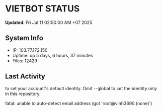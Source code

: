 # VIETBOT STATUS
**Updated**: Fri Jul 11 02:50:00 AM +07 2025

## System Info
- IP: 103.77.172.150
- Uptime: up 5 days, 6 hours, 37 minutes
- Files: 12429

## Last Activity

to set your account's default identity.
Omit --global to set the identity only in this repository.

fatal: unable to auto-detect email address (got 'root@vinh3690.(none)')
